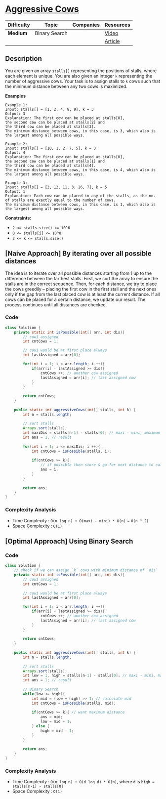 # [Aggressive Cows](https://www.geeksforgeeks.org/problems/aggressive-cows/0)

| Difficulty | Topic         | Companies | Resources   |
| ---------- | ------------- | --------- | ----------- |
| **Medium** | Binary Search |           | [Video](https://youtu.be/R_Mfw4ew-Vo)   |
|            |               |           | [Article](https://www.geeksforgeeks.org/assign-stalls-to-k-cows-to-maximize-the-minimum-distance-between-them/) |

## Description

You are given an array `stalls[]` representing the positions of stalls, where each element is unique. You are also given an integer `k` representing the number of aggressive cows. Your task is to assign stalls to `k` cows such that the minimum distance between any two cows is maximized.

**Examples**

```
Example 1:
Input: stalls[] = [1, 2, 4, 8, 9], k = 3
Output: 3
Explanation: The first cow can be placed at stalls[0], 
the second cow can be placed at stalls[2] and 
the third cow can be placed at stalls[3]. 
The minimum distance between cows, in this case, is 3, which also is the largest among all possible ways.
```

```
Example 2:
Input: stalls[] = [10, 1, 2, 7, 5], k = 3
Output: 4
Explanation: The first cow can be placed at stalls[0],
the second cow can be placed at stalls[1] and
the third cow can be placed at stalls[4].
The minimum distance between cows, in this case, is 4, which also is the largest among all possible ways.
```

```
Example 3:
Input: stalls[] = [2, 12, 11, 3, 26, 7], k = 5
Output: 1
Explanation: Each cow can be placed in any of the stalls, as the no. of stalls are exactly equal to the number of cows.
The minimum distance between cows, in this case, is 1, which also is the largest among all possible ways.
```

**Constraints:**
- `2 <= stalls.size() <= 10^6`
- `0 <= stalls[i] <= 10^8`
- `2 <= k <= stalls.size()`

## [Naive Approach] By iterating over all possible distances
The idea is to iterate over all possible distances starting from 1 up to the difference between the farthest stalls. First, we sort the array to ensure the stalls are in the correct sequence. Then, for each distance, we try to place the cows greedily – placing the first cow in the first stall and the next ones only if the gap from the last placed cow is at least the current distance. If all cows can be placed for a certain distance, we update our result. The process continues until all distances are checked.

### Code
```java
class Solution {
    private static int isPossible(int[] arr, int dis){
        // cow1 assigned
        int cntCows = 1; 

        // cow1 would be at first place always
        int lastAssigned = arr[0]; 

        for(int i = 1; i < arr.length; i ++){
            if(arr[i] - lastAssigned >= dis){
                cntCows ++; // another cow assigned
                lastAssigned = arr[i]; // last assigned cow
            }
        }
        
        return cntCows;
    }
    
    public static int aggressiveCows(int[] stalls, int k) {
        int n = stalls.length;
        
        // sort stalls
        Arrays.sort(stalls); 
        int maxiDis = stalls[n-1] - stalls[0]; // maxi - mini, maximum distance
        int ans = 1; // result 
        
        for(int i = 1; i <= maxiDis; i ++){
            int cntCows = isPossible(stalls, i);
            
            if(cntCows >= k){
                // if possible then store & go for next distance to calculate maximum 
                ans = i;   
            }
        }
        
        return ans;
    }
}
```

### Complexity Analysis
- Time Complexity : `O(n log n) + O(maxi - mini) * O(n)` ~ `O(n ^ 2)`
- Space Complexity : `O(1)`


## [Optimal Approach] Using Binary Search

### Code
```java
class Solution {
    // check if we can assign `k` cows with minimum distance of `dis`
    private static int isPossible(int[] arr, int dis){
        // cow1 assigned
        int cntCows = 1; 
        
        // cow1 would be at first place always
        int lastAssigned = arr[0]; 

        for(int i = 1; i < arr.length; i ++){
            if(arr[i] - lastAssigned >= dis){
                cntCows ++; // another cow assigned
                lastAssigned = arr[i]; // last assigned cow
            }
        }
        
        return cntCows;
    }
    
    public static int aggressiveCows(int[] stalls, int k) {
        int n = stalls.length;
        
        // sort stalls
        Arrays.sort(stalls); 
        int low = 1, high = stalls[n-1] - stalls[0]; // maxi - mini, maximum distance
        int ans = 1; // result 
        
        // Binary Search
        while(low <= high){
            int mid = (low + high) >> 1; // calculate mid
            int cntCows = isPossible(stalls, mid);
            
            if(cntCows >= k){ // want maximum distance
                ans = mid;
                low = mid + 1;
            } else {
                high = mid - 1;
            }
        }
        
        return ans;
    }
}
```

### Complexity Analysis

- Time Complexity : `O(n log n) + O(d log d) * O(n)`, where `d` is `high = stalls[n-1] - stalls[0]`
- Space Complexity : `O(1)`
